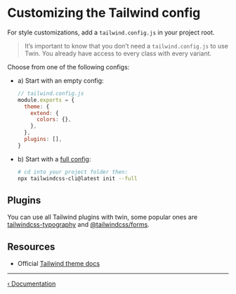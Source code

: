 # Customizing the Tailwind config

For style customizations, add a `tailwind.config.js` in your project root.

> It’s important to know that you don’t need a `tailwind.config.js` to use Twin. You already have access to every class with every variant.

Choose from one of the following configs:

- a) Start with an empty config:

  ```js
  // tailwind.config.js
  module.exports = {
    theme: {
      extend: {
        colors: {},
      },
    },
    plugins: [],
  }
  ```

- b) Start with a [full config](https://raw.githubusercontent.com/tailwindcss/tailwindcss/master/stubs/defaultConfig.stub.js):

  ```bash
  # cd into your project folder then:
  npx tailwindcss-cli@latest init --full
  ```

## Plugins

You can use all Tailwind plugins with twin, some popular ones are [tailwindcss-typography](https://github.com/tailwindlabs/tailwindcss-typography) and [@tailwindcss/forms](https://github.com/tailwindlabs/tailwindcss-forms).

## Resources

- Official [Tailwind theme docs](https://tailwindcss.com/docs/theme)

---

[&lsaquo; Documentation](https://github.com/ben-rogerson/twin.macro/blob/master/docs/index.md)
